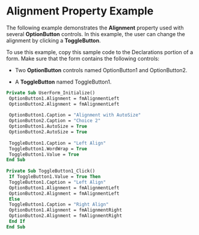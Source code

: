 
# Alignment Property Example

The following example demonstrates the  **Alignment** property used with several **OptionButton** controls. In this example, the user can change the alignment by clicking a **ToggleButton**.

To use this example, copy this sample code to the Declarations portion of a form. Make sure that the form contains the following controls:




- Two  **OptionButton** controls named OptionButton1 and OptionButton2.
    
- A  **ToggleButton** named ToggleButton1.
    




```vb
Private Sub UserForm_Initialize() 
 OptionButton1.Alignment = fmAlignmentLeft 
 OptionButton2.Alignment = fmAlignmentLeft 
 
 OptionButton1.Caption = "Alignment with AutoSize" 
 OptionButton2.Caption = "Choice 2" 
 OptionButton1.AutoSize = True 
 OptionButton2.AutoSize = True 
 
 ToggleButton1.Caption = "Left Align" 
 ToggleButton1.WordWrap = True 
 ToggleButton1.Value = True 
End Sub 
 
Private Sub ToggleButton1_Click() 
 If ToggleButton1.Value = True Then 
 ToggleButton1.Caption = "Left Align" 
 OptionButton1.Alignment = fmAlignmentLeft 
 OptionButton2.Alignment = fmAlignmentLeft 
 Else 
 ToggleButton1.Caption = "Right Align" 
 OptionButton1.Alignment = fmAlignmentRight 
 OptionButton2.Alignment = fmAlignmentRight 
 End If 
End Sub
```

